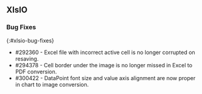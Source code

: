 ## XlsIO

### Bug Fixes
{:#xlsio-bug-fixes}

* \#292360 - Excel file with incorrect active cell is no longer corrupted on resaving.
* \#294378 - Cell border under the image is no longer missed in Excel to PDF conversion.
* \#300422 - DataPoint font size and value axis alignment are now proper in chart to image conversion.